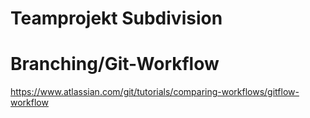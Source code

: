 # Teamprojekt Subdivision

# Branching/Git-Workflow

https://www.atlassian.com/git/tutorials/comparing-workflows/gitflow-workflow

